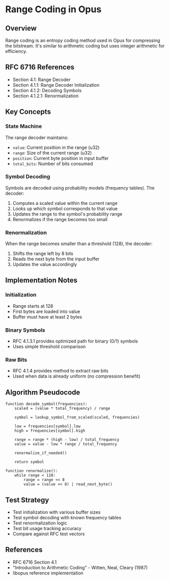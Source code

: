 # Range Coding in Opus

## Overview

Range coding is an entropy coding method used in Opus for compressing the bitstream. It's similar to arithmetic coding but uses integer arithmetic for efficiency.

## RFC 6716 References

- Section 4.1: Range Decoder
- Section 4.1.1: Range Decoder Initialization
- Section 4.1.2: Decoding Symbols
- Section 4.1.2.1: Renormalization

## Key Concepts

### State Machine

The range decoder maintains:
- `value`: Current position in the range (u32)
- `range`: Size of the current range (u32)
- `position`: Current byte position in input buffer
- `total_bits`: Number of bits consumed

### Symbol Decoding

Symbols are decoded using probability models (frequency tables). The decoder:
1. Computes a scaled value within the current range
2. Looks up which symbol corresponds to that value
3. Updates the range to the symbol's probability range
4. Renormalizes if the range becomes too small

### Renormalization

When the range becomes smaller than a threshold (128), the decoder:
1. Shifts the range left by 8 bits
2. Reads the next byte from the input buffer
3. Updates the value accordingly

## Implementation Notes

### Initialization
- Range starts at 128
- First bytes are loaded into value
- Buffer must have at least 2 bytes

### Binary Symbols
- RFC 4.1.3.1 provides optimized path for binary (0/1) symbols
- Uses simple threshold comparison

### Raw Bits
- RFC 4.1.4 provides method to extract raw bits
- Used when data is already uniform (no compression benefit)

## Algorithm Pseudocode

```
function decode_symbol(frequencies):
    scaled = (value * total_frequency) / range

    symbol = lookup_symbol_from_scaled(scaled, frequencies)

    low = frequencies[symbol].low
    high = frequencies[symbol].high

    range = range * (high - low) / total_frequency
    value = value - low * range / total_frequency

    renormalize_if_needed()

    return symbol

function renormalize():
    while range < 128:
        range = range << 8
        value = (value << 8) | read_next_byte()
```

## Test Strategy

- Test initialization with various buffer sizes
- Test symbol decoding with known frequency tables
- Test renormalization logic
- Test bit usage tracking accuracy
- Compare against RFC test vectors

## References

- RFC 6716 Section 4.1
- "Introduction to Arithmetic Coding" - Witten, Neal, Cleary (1987)
- libopus reference implementation
